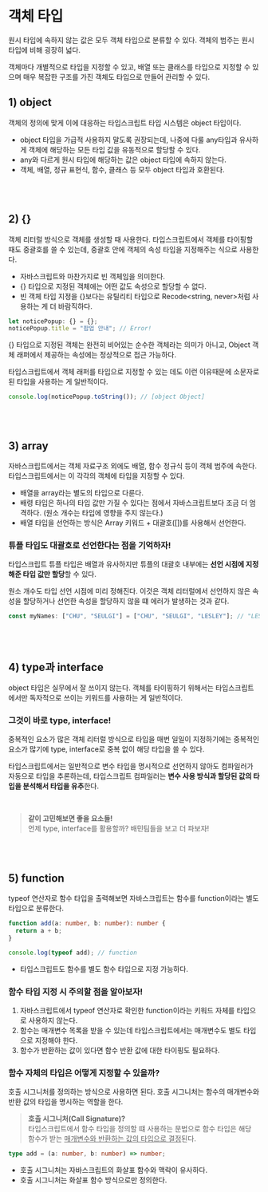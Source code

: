 # 객체 타입

원시 타입에 속하지 않는 값은 모두 객체 타입으로 분류할 수 있다.
객체의 범주는 원시 타입에 비해 굉장히 넓다.

객체마다 개별적으로 타입을 지정할 수 있고, 배열 또는 클래스를 타입으로 지정할 수 있으며 매우 복잡한 구조를 가진 객체도 타입으로 만들어 관리할 수 있다.

## 1) object

객체의 정의에 맞게 이에 대응하는 타입스크립트 타입 시스템은 object 타입이다.

- object 타입을 가급적 사용하지 말도록 권장되는데, 나중에 다룰 any타입과 유사하게 객체에 해당하는 모든 타입 값을 유동적으로 할당할 수 있다.
- any와 다르게 원시 타입에 해당하는 값은 object 타입에 속하지 않는다.
- 객체, 배열, 정규 표현식, 함수, 클래스 등 모두 object 타입과 호환된다.

<br />
<br />

## 2) {}

객체 리터럴 방식으로 객체를 생성할 때 사용한다.
타입스크립트에서 객체를 타이핑할 때도 중괄호를 쓸 수 있는데, 중괄호 안에 객체의 속성 타입을 지정해주는 식으로 사용한다.

- 자바스크립트와 마찬가지로 빈 객체임을 의미한다.
- {} 타입으로 지정된 객체에는 어떤 값도 속성으로 할당할 수 없다.
- 빈 객체 타입 지정을 {}보다는 유틸리티 타입으로 Recode<string, never>처럼 사용하는 게 더 바람직하다.

```ts
let noticePopup: {} = {};
noticePopup.title = "팝업 안내"; // Error!
```

{} 타입으로 지정된 객체는 완전히 비어있는 순수한 객체라는 의미가 아니고, Object 객체 래퍼에서 제공하는 속성에는 정상적으로 접근 가능하다.

타입스크립트에서 객체 래퍼를 타입으로 지정할 수 있는 데도 이런 이유때문에 소문자로 된 타입을 사용하는 게 일반적이다.

```ts
console.log(noticePopup.toString()); // [object Object]
```

<br />
<br />

## 3) array

자바스크립트에서는 객체 자료구조 외에도 배열, 함수 정규식 등이 객체 범주에 속한다. 타입스크립트에서는 이 각각의 객체에 타입을 지정할 수 있다.

- 배열을 array라는 별도의 타입으로 다룬다.
- 배령 타입은 하나의 타입 값만 가질 수 있다는 점에서 자바스크립트보다 조금 더 엄격하다. (원소 개수는 타입에 영향을 주지 않는다.)
- 배열 타입을 선언하는 방식은 Array 키워드 + 대괄호([])를 사용해서 선언한다.

### 튜플 타입도 대괄호로 선언한다는 점을 기억하자!

타입스크립트 튜플 타입은 배열과 유사하지만 튜플의 대괄호 내부에는 **선언 시점에 지정해준 타입 값만 할당**할 수 있다.

원소 개수도 타입 선언 시점에 미리 정해진다. 이것은 객체 리터럴에서 선언하지 않은 속성을 할당하거나 선언한 속성을 할당하지 않을 떄 에러가 발생하는 것과 같다.

```ts
const myNames: ["CHU", "SEULGI"] = ["CHU", "SEULGI", "LESLEY"]; // "LESLEY"는 지정할 수 없다.
```

<br />
<br />

## 4) type과 interface

object 타입은 실무에서 잘 쓰이지 않는다. 객체를 타이핑하기 위해서는 타입스크립트에서만 독자적으로 쓰이는 키워드를 사용하는 게 일반적이다.

### 그것이 바로 type, interface!

중복적인 요소가 많은 객체 리터럴 방식으로 타입을 매번 일일이 지정하기에는 중복적인 요소가 많기에 type, interface로 중복 없이 해당 타입을 쓸 수 있다.

타입스크립트에서는 일반적으로 변수 타입을 명시적으로 선언하지 않아도 컴파일러가 자동으로 타입을 추론하는데, 타입스크립트 컴파일러는 **변수 사용 방식과 할당된 값의 타입을 분석해서 타입을 유추**한다.

<br />

> **같이 고민해보면 좋을 요소들!** <br />
> 언제 type, interface를 활용할까? 배민팀들을 보고 더 파보자!

<br />
<br />

## 5) function

typeof 연산자로 함수 타입을 출력해보면 자바스크립트는 함수를 function이라는 별도 타입으로 분류한다.

```ts
function add(a: number, b: number): number {
  return a + b;
}

console.log(typeof add); // function
```

- 타입스크립트도 함수를 별도 함수 타입으로 지정 가능하다.

### 함수 타입 지정 시 주의할 점을 알아보자!

1. 자바스크립트에서 typeof 연산자로 확인한 function이라는 키워드 자체를 타입으로 사용하지 않는다.
2. 함수는 매개변수 목록을 받을 수 있는데 타입스크립트에서는 매개변수도 별도 타입으로 지정해야 한다.
3. 함수가 반환하는 값이 있다면 함수 반환 값에 대한 타이핑도 필요하다.

### 함수 자체의 타입은 어떻게 지정할 수 있을까?

호출 시그니처를 정의하는 방식으로 사용하면 된다. 호출 시그니처는 함수의 매개변수와 반환 값의 타입을 명시하는 역할을 한다.

> **호출 시그니처(Call Signature)?** <br />
> 타입스크립트에서 함수 타입을 정의할 떄 사용하는 문법으로 함수 타입은 해당 함수가 받는 <u>매개변수와 반환하는 값의 타입으로 결정</u>된다.

```ts
type add = (a: number, b: number) => number;
```

- 호출 시그니처는 자바스크립트의 화살표 함수와 맥락이 유사하다.
- 호출 시그니처는 화살표 함수 방식으로만 정의한다.
